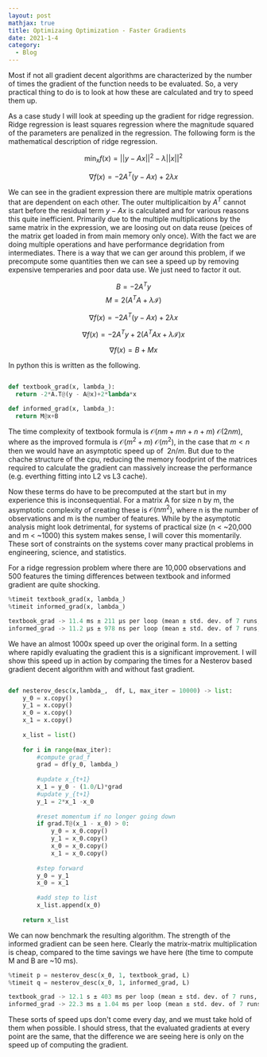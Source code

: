 ```yaml
---
layout: post
mathjax: true
title: Optimizaing Optimization - Faster Gradients
date: 2021-1-4
category:
  - Blog
---
```


Most if not all gradient decent algorithms are characterized by the number of times the gradient of the function needs to be evaluated. So, a very practical thing to do is to look at how these are calculated and try to speed them up. 

As a case study I will look at speeding up the gradient for ridge regression. Ridge regression is least squares regression where the magnitude squared of the parameters are penalized in the regression. The following form is the mathematical description of ridge regression.

$$\min_x f(x) = ||y - Ax||^2 - \lambda ||x||^2$$

$$\nabla f(x) = -2A^T(y - Ax)+2\lambda x$$

We can see in the gradient expression there are multiple matrix operations that are dependent on each other. The outer multiplicaition by $A^T$ cannot start before the residual term $y - Ax$ is calculated and for various reasons this quite inefficient. Primarily due to the multiple multiplications by the same matrix in the expression, we are loosing out on data reuse (peices of the matrix get loaded in from main memory only once).  With the fact we are doing multiple operations and have performance degridation from intermediates. There is a way that we can ger around this problem, if we precompute some quantities then we can see a speed up by removing expensive temperaries and poor data use. We just need to factor it out.

$$B = -2A^Ty$$
$$M = 2(A^TA+\lambda \mathcal{I})$$

$$\nabla  f(x) = -2A^T(y - Ax)+2\lambda x$$

$$\nabla  f(x) = -2A^Ty +2(A^TAx+\lambda \mathcal{I}) x$$

$$\nabla  f(x) = B + Mx$$

In python this is written as the following. 

```python

def textbook_grad(x, lambda_):
  return -2*A.T@(y - A@x)+2*lambda*x

def informed_grad(x, lambda_):
  return M@x+B

```

The time complexity of textbook formula is $\mathcal{O}(nm + mn + n + m)~\mathcal{O}(2nm)$, where as the improved formula is $\mathcal{O}(m^2 + m)~\mathcal{O}(m^2)$, in the case that $m < n$ then we would have an asymptotic speed up of $~2n/m$. But due to the chache structure of the cpu, reducing the memory foodprint of the matrices required to calculate the gradient can massively increase the performance (e.g. everthing fitting into L2 vs L3 cache). 


Now these terms do have to be precomputed at the start but in my experience this is inconsequential. For a matrix A for size n by m, the asymptotic complexity of creating these is $\mathcal{O}(nm^2)$, where n is the number of observations and m is the number of features. While by the asymptotic analysis might look detrimental, for systems of practical size (n < ~20,000 and m <  ~1000) this system makes sense, I will cover this momentarily. These sort of constraints on the systems cover many practical problems in engineering, science, and statistics.

For a ridge regression problem where there are 10,000 observations and 500 features the timing differences between textbook and informed gradient are quite shocking.

```python
%timeit textbook_grad(x, lambda_)
%timeit informed_grad(x, lambda_)
```

```python
textbook_grad -> 11.4 ms ± 211 µs per loop (mean ± std. dev. of 7 runs, 100 loops each)
informed_grad -> 11.2 µs ± 978 ns per loop (mean ± std. dev. of 7 runs, 100000 loops each)
```

We have an almost 1000x speed up over the original form. In a setting where rapidly evaluating the gradient this is a significant improvement. I will show this speed up in action by comparing the times for a Nesterov based gradient decent algorithm with and without fast gradient.

```python 

def nesterov_desc(x,lambda_,  df, L, max_iter = 10000) -> list:
    y_0 = x.copy()
    y_1 = x.copy()
    x_0 = x.copy()
    x_1 = x.copy()
    
    x_list = list()
    
    for i in range(max_iter):
        #compute grad_f
        grad = df(y_0, lambda_)
        
        #update x_{t+1}
        x_1 = y_0 - (1.0/L)*grad
        #update y_{t+1}
        y_1 = 2*x_1 -x_0
        
        #reset momentum if no longer going down
        if grad.T@(x_1 - x_0) > 0:
            y_0 = x_0.copy()
            y_1 = x_0.copy()
            x_0 = x_0.copy()
            x_1 = x_0.copy()
        
        #step forward
        y_0 = y_1
        x_0 = x_1
        
        #add step to list
        x_list.append(x_0)
        
    return x_list
```

We can now benchmark the resulting algorithm. The strength of the informed gradient can be seen here. Clearly the matrix-matrix multiplication is cheap, compared to the time savings we have here (the time to compute M and B are ~10 ms).

```python
%timeit p = nesterov_desc(x_0, 1, textbook_grad, L)
%timeit q = nesterov_desc(x_0, 1, informed_grad, L)
```

```python
textbook_grad -> 12.1 s ± 403 ms per loop (mean ± std. dev. of 7 runs, 1 loop each)
informed_grad -> 22.3 ms ± 1.04 ms per loop (mean ± std. dev. of 7 runs, 10 loops each)
```

These sorts of speed ups don't come every day, and we must take hold of them when possible. I should stress, that the evaluated gradients at every point are the same, that the difference we are seeing here is only on the speed up of computing the gradient.





